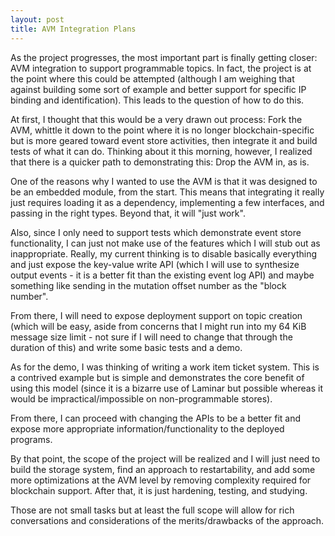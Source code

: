 ```yaml
---
layout: post
title: AVM Integration Plans
---
```


As the project progresses, the most important part is finally getting closer:  AVM integration to support programmable topics.  In fact, the project is at the point where this could be attempted (although I am weighing that against building some sort of example and better support for specific IP binding and identification).  This leads to the question of how to do this.

At first, I thought that this would be a very drawn out process:  Fork the AVM, whittle it down to the point where it is no longer blockchain-specific but is more geared toward event store activities, then integrate it and build tests of what it can do.  Thinking about it this morning, however, I realized that there is a quicker path to demonstrating this:  Drop the AVM in, as is.

One of the reasons why I wanted to use the AVM is that it was designed to be an embedded module, from the start.  This means that integrating it really just requires loading it as a dependency, implementing a few interfaces, and passing in the right types.  Beyond that, it will "just work".

Also, since I only need to support tests which demonstrate event store functionality, I can just not make use of the features which I will stub out as inappropriate.  Really, my current thinking is to disable basically everything and just expose the key-value write API (which I will use to synthesize output events - it is a better fit than the existing event log API) and maybe something like sending in the mutation offset number as the "block number".

From there, I will need to expose deployment support on topic creation (which will be easy, aside from concerns that I might run into my 64 KiB message size limit - not sure if I will need to change that through the duration of this) and write some basic tests and a demo.

As for the demo, I was thinking of writing a work item ticket system.  This is a contrived example but is simple and demonstrates the core benefit of using this model (since it is a bizarre use of Laminar but possible whereas it would be impractical/impossible on non-programmable stores).

From there, I can proceed with changing the APIs to be a better fit and expose more appropriate information/functionality to the deployed programs.

By that point, the scope of the project will be realized and I will just need to build the storage system, find an approach to restartability, and add some more optimizations at the AVM level by removing complexity required for blockchain support.  After that, it is just hardening, testing, and studying.

Those are not small tasks but at least the full scope will allow for rich conversations and considerations of the merits/drawbacks of the approach.
